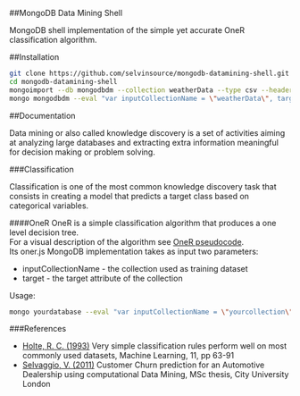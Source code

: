 ##MongoDB Data Mining Shell

MongoDB shell implementation of the simple yet accurate OneR classification algorithm.

##Installation

```sh
git clone https://github.com/selvinsource/mongodb-datamining-shell.git
cd mongodb-datamining-shell
mongoimport --db mongodbdm --collection weatherData --type csv --headerline --file dataset/weatherData.csv
mongo mongodbdm --eval "var inputCollectionName = \"weatherData\", target = \"play\"" datamining/classification/oner.js
```

##Documentation

Data mining or also called knowledge discovery is a set of activities aiming at analyzing large databases and extracting extra information meaningful for decision making or problem solving.

###Classification

Classification is one of the most common knowledge discovery task that consists in creating a model that predicts a target class based on categorical variables.

####OneR
OneR is a simple classification algorithm that produces a one level decision tree.  
For a visual description of the algorithm see [OneR pseudocode].  
Its oner.js MongoDB implementation takes as input two parameters:
* inputCollectionName - the collection used as training dataset
* target - the target attribute of the collection

Usage:
```sh
mongo yourdatabase --eval "var inputCollectionName = \"yourcollection\", target = \"yourtargetclass\"" datamining/classification/oner.js
```

###References
* [Holte, R. C. (1993)] Very simple classification rules perform well on most commonly used datasets, Machine Learning, 11, pp 63-91
* [Selvaggio, V. (2011)] Customer Churn prediction for an Automotive Dealership using computational Data Mining, MSc thesis, City University London


[Holte, R. C. (1993)]:http://webdocs.cs.ualberta.ca/~holte/Publications/simple_rules.pdf
[OneR pseudocode]:http://www.saedsayad.com/oner.htm
[Selvaggio, V. (2011)]:http://webdocs.cs.ualberta.ca/~holte/Publications/simple_rules.pdf



